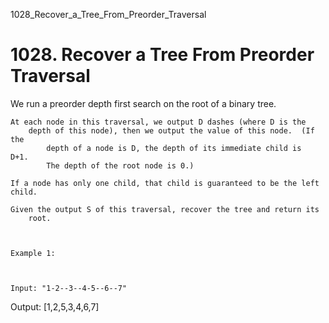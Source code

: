 1028_Recover_a_Tree_From_Preorder_Traversal
# 1028. Recover a Tree From Preorder Traversal

We run a preorder depth first search on the root of a binary tree.

    At each node in this traversal, we output D dashes (where D is the
        depth of this node), then we output the value of this node.  (If the
            depth of a node is D, the depth of its immediate child is D+1. 
            The depth of the root node is 0.)

    If a node has only one child, that child is guaranteed to be the left child.

    Given the output S of this traversal, recover the tree and return its
        root.

     

    Example 1:

    

    Input: "1-2--3--4-5--6--7"
Output: [1,2,5,3,4,6,7]